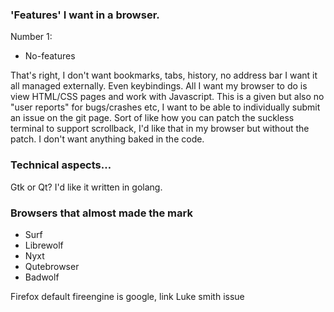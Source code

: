 ### &apos;Features&apos; I want in a browser.

Number 1:

- No-features

That's right, I don't want bookmarks, tabs, history, no address bar
I want it all managed externally.
Even keybindings.
All I want my browser to do is view HTML/CSS pages and work with Javascript.
This is a given but also no "user reports" for bugs/crashes etc, I want to be able to individually submit an issue on the git page.
Sort of like how you can patch the suckless terminal to support scrollback, I'd like that in my browser but without the patch. I don't want anything baked in the code.

### Technical aspects&hellip;

Gtk or Qt?
I'd like it written in golang.

### Browsers that almost made the mark

- Surf
- Librewolf
- Nyxt
- Qutebrowser
- Badwolf

Firefox default fireengine is google, link Luke smith issue

<!-- include drawing of olympic pedestal -->
